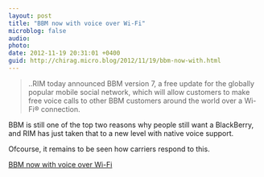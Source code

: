 ```yaml
---
layout: post
title: "BBM now with voice over Wi-Fi"
microblog: false
audio: 
photo: 
date: 2012-11-19 20:31:01 +0400
guid: http://chirag.micro.blog/2012/11/19/bbm-now-with.html
---
```

<blockquote>..RIM today announced BBM version 7, a free update for the globally popular mobile social network, which will allow customers to make free voice calls to other BBM customers around the world over a Wi-Fi® connection.</blockquote>
<p>BBM is still one of the top two reasons why people still want a BlackBerry, and RIM has just taken that to a new level with native voice support.</p>
<p>Ofcourse, it remains to be seen how carriers respond to this.</p>
<p><a href="http://www1.rim.com/newsroom/press/2012/bbm-now-lets-you-have-voice-chats-for-free-over-wi-fi.html" target="_blank">BBM now with voice over Wi-Fi</a></p>
